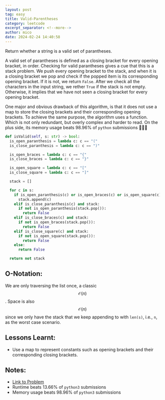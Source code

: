 ```yaml
---
layout: post
tag: easy
title: Valid-Parentheses
category: leetcode
excerpt_separator: <!--more-->
author: mico
date: 2024-02-24 14:40:58
---
```


Return whether a string is a valid set of parantheses.  
<!--more-->
A valid set of parantheses is defined as a closing bracket for every opening bracket, in order. Checking for valid parantheses gives a cue that this is a stack problem. We push every opening bracket to the stack, and when it is a closing bracket we pop and check if the popped item is its corresponding opening bracket. If it is not, we return `False`. After we check all the characters in the input string, we rether `True` if the stack is not empty. Otherwise, it implies that we have not seen a closing bracket for every opening bracket.

One major and obvious drawback of this algorithm, is that it does not use a map to store the closing brackets and their corresponding opening brackets. To achieve the same purpose, the algorithm uses a function. Which is not only redundant, but overly complex and harder to read. On the plus side, its memory usage beats 98.96% of `python` submissions 🤷🏻‍♂️

```python
def isValid(self, s: str) -> bool:
  is_open_paranthesis = lambda c: c == "("
  is_close_paranthesis = lambda c: c == ")"

  is_open_braces = lambda c: c == "{"
  is_close_braces = lambda c: c == "}"

  is_open_square = lambda c: c == "["
  is_close_square = lambda c: c == "]"

  stack = []

  for c in s:
    if is_open_paranthesis(c) or is_open_braces(c) or is_open_square(c):
      stack.append(c)
    elif is_close_paranthesis(c) and stack:
      if not is_open_paranthesis(stack.pop()):
        return False
    elif is_close_braces(c) and stack:
      if not is_open_braces(stack.pop()):
        return False
    elif is_close_square(c) and stack:
      if not is_open_square(stack.pop()):
        return False
    else:
      return False

  return not stack
```

## O-Notation:

We are only traversing the list once, a classic $$\mathcal{O}(n)$$. Space is also $$\mathcal{O}(n)$$ since we only have the stack that we keep appending to with `len(s)`, i.e., `n`, as the worst case scenario.

## Lessons Learnt:

* Use a map to represent constants such as opening brackets and their corresponding closing brackets.

## Notes:
* [Link to Problem](https://leetcode.com/problems/valid-parentheses/)
* Runtime beats 13.66% of `python3` submissions
* Memory usage beats 98.96% of `python3` submissions
